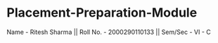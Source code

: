 # Placement-Preparation-Module
Name - Ritesh Sharma  ||
Roll No. - 2000290110133  ||
Sem/Sec - VI - C

